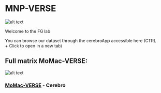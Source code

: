 # MNP-VERSE

![alt text](http://www.phd-in-oncology.com/wp-content/themes/phd-theme/images/partenaires-gustaveroussy.png)

Welcome to the FG lab

You can browse our dataset through the cerebroApp accessible here (CTRL + Click to open in a new tab)

## Full matrix MoMac-VERSE: 
![alt text](https://i.ibb.co/TkmYMRS/Mo-Macverse.jpg)


### [MoMac-VERSE](http://macroverse.gustaveroussy.fr/) - Cerebro
